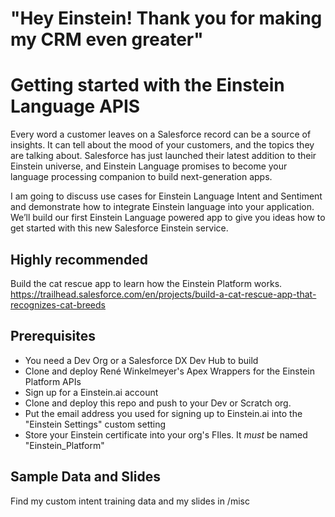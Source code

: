 # "Hey Einstein! Thank you for making my CRM even greater"
# Getting started with the Einstein Language APIS

Every word a customer leaves on a Salesforce record can be a source of insights. It can tell about the mood of your customers, and the topics they are talking about. Salesforce has just launched their latest addition to their Einstein universe, and Einstein Language promises to become your language processing companion to build next-generation apps.
 
I am going to discuss use cases for Einstein Language Intent and Sentiment and demonstrate how to integrate Einstein language into your application. We’ll build our first Einstein Language powered app to give you ideas how to get started with this new Salesforce Einstein service.

## Highly recommended
Build the cat rescue app to learn how the Einstein Platform works.
https://trailhead.salesforce.com/en/projects/build-a-cat-rescue-app-that-recognizes-cat-breeds
## Prerequisites
* You need a Dev Org or a Salesforce DX Dev Hub to build 
* Clone and deploy René Winkelmeyer's Apex Wrappers for the Einstein Platform APIs
* Sign up for a Einstein.ai account
* Clone and deploy this repo and push to your Dev or Scratch org.
* Put the email address you used for signing up to Einstein.ai into the "Einstein Settings" custom setting
* Store your Einstein certificate into your org's FIles. It *must* be named "Einstein_Platform"

## Sample Data and Slides
Find my custom intent training data and my slides in /misc


